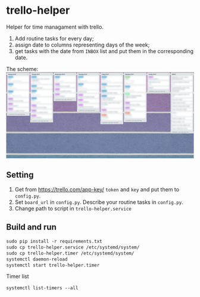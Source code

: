 # trello-helper

Helper for time managament with trello.
1. Add routine tasks for every day; 
2. assign date to columns representing days of the week;
3. get tasks with the date from `INBOX` list and put them in the corresponding date.

The scheme:
![scheme](https://github.com/MashaSamoylova/trello-helper/blob/develop/scheme.png)


## Setting
1. Get from https://trello.com/app-key/ `token` and `key` and put them to `config.py`.
2. Set `board_url` in `config.py`. Describe your routine tasks in `config.py`.
3. Change path to script in `trello-helper.service`


## Build and run
```
sudo pip install -r requirements.txt
sudo cp trello-helper.service /etc/systemd/system/
sudo cp trello-helper.timer /etc/systemd/system/
systemctl daemon-reload
systemctl start trello-helper.timer
```
Timer list
```
systemctl list-timers --all
```
